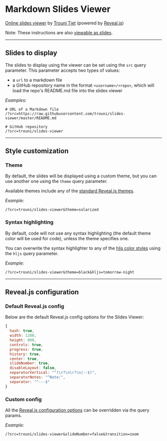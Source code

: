 # Markdown Slides Viewer

[Online slides viewer](https://slides.trouni.com) by [Trouni Tiet](https://github.com/trouni/slides-viewer) (powered by [Reveal.js](https://revealjs.com))

Note: These instructions are also [viewable as slides](https://slides.trouni.com/?src=trouni/slides-viewer).

---

## Slides to display

The slides to display using the viewer can be set using the `src` query parameter. This parameter accepts two types of values:
- a `url` to a markdown file
- a GitHub repository name in the format `<username>/<repo>`, which will load the repo's README.md file into the slides viewer

*Examples:*
```
# URL of a Markdown file
/?src=https://raw.githubusercontent.com/trouni/slides-viewer/master/README.md

# GitHub repository
/?src=trouni/slides-viewer
```

---

## Style customization


### Theme

By default, the slides will be displayed using a custom theme, but you can use another one using the `theme` query parameter.

Available themes include any of the [standard Reveal.js themes](https://revealjs.com/themes/).

*Example:*
```
/?src=trouni/slides-viewer&theme=solarized
```


### Syntax highlighting

By default, code will not use any syntax highlighting (the default theme color will be used for code), unless the theme specifies one.

You can overwrite the syntax highlighter to any of the [hljs color styles](https://github.com/highlightjs/highlight.js/tree/master/src/styles) using the `hljs` query parameter.

*Example:*
```
/?src=trouni/slides-viewer&theme=black&hljs=tomorrow-night
```

---

## Reveal.js configuration


### Default Reveal.js config

Below are the default Reveal.js config options for the Slides Viewer:

```js
{
  hash: true,
  width: 1280,
  height: 800,
  controls: true,
  progress: true,
  history: true,
  center: true,
  slideNumber: true,
  disableLayout: false,
  separatorVertical: "^(\r?\n\r?\n|--$)",
  separatorNotes: "^Note:",
  separator: "^---$"
}
```


### Custom config

All the [Reveal.js configuration options](https://revealjs.com/config/) can be overridden via the query params.

*Example:*
```
/?src=trouni/slides-viewer&slideNumber=false&transition=zoom
```